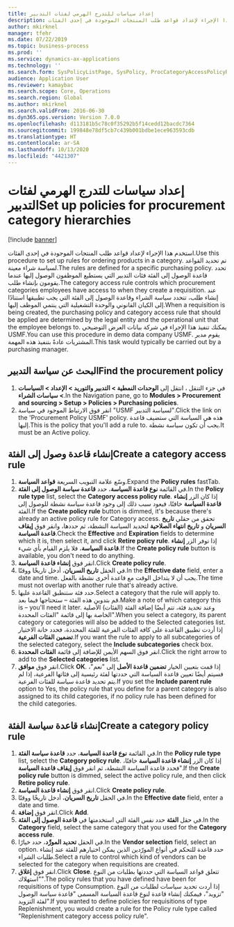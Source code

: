 ```yaml
---
title: إعداد سياسات للتدرج الهرمي لفئات التدبير
description: استخدم هذا الإجراء لإعداد قواعد طلب المنتجات الموجودة في إحدى الفئات.
author: mkirknel
manager: tfehr
ms.date: 07/22/2019
ms.topic: business-process
ms.prod: ''
ms.service: dynamics-ax-applications
ms.technology: ''
ms.search.form: SysPolicyListPage, SysPolicy, ProcCategoryAccessPolicyRule, ProcCategoryPolicyRule, EcoResCategorySingleLookup
audience: Application User
ms.reviewer: kamaybac
ms.search.scope: Core, Operations
ms.search.region: Global
ms.author: mkirknel
ms.search.validFrom: 2016-06-30
ms.dyn365.ops.version: Version 7.0.0
ms.openlocfilehash: d113181b5c78c0f35292b5f14cedd12bacdc7364
ms.sourcegitcommit: 199848e78df5cb7c439b001bdbe1ece963593cdb
ms.translationtype: HT
ms.contentlocale: ar-SA
ms.lasthandoff: 10/13/2020
ms.locfileid: "4421307"
---
```

# <a name="set-up-policies-for-procurement-category-hierarchies"></a><span data-ttu-id="3cce0-103">إعداد سياسات للتدرج الهرمي لفئات التدبير</span><span class="sxs-lookup"><span data-stu-id="3cce0-103">Set up policies for procurement category hierarchies</span></span>

[!include [banner](../../includes/banner.md)]

<span data-ttu-id="3cce0-104">استخدم هذا الإجراء لإعداد قواعد طلب المنتجات الموجودة في إحدى الفئات.</span><span class="sxs-lookup"><span data-stu-id="3cce0-104">Use this procedure to set up rules for ordering products in a category.</span></span> <span data-ttu-id="3cce0-105">تم تحديد القواعد لسياسة شراء معينة.</span><span class="sxs-lookup"><span data-stu-id="3cce0-105">The rules are defined for a specific purchasing policy.</span></span> <span data-ttu-id="3cce0-106">تحدد قاعدة الوصول إلى الفئة فئات التدبير التي يستطيع الموظفون الوصول إليها عندما يقومون بإنشاء طلب.</span><span class="sxs-lookup"><span data-stu-id="3cce0-106">The category access rule controls which procurement categories employees have access to when they create a requisition.</span></span> <span data-ttu-id="3cce0-107">عند إنشاء طلب، تتحدد سياسة الشراء وقاعدة الوصول إلى الفئة التي يجب تطبيقها استنادًا إلى الكيان القانوني والوحدة التشغيلية التي ينتمي الموظف إليها.</span><span class="sxs-lookup"><span data-stu-id="3cce0-107">When a requisition is being created, the purchasing policy and category access rule that should be applied are determined by the legal entity and the operational unit that the employee belongs to.</span></span> <span data-ttu-id="3cce0-108">يمكنك تنفيذ هذا الإجراء في شركة بيانات العرض التوضيحي USMF.</span><span class="sxs-lookup"><span data-stu-id="3cce0-108">You can use this procedure in demo data company USMF.</span></span> <span data-ttu-id="3cce0-109">يقوم مدير المشتريات عادةً بتنفيذ هذه المهمة.</span><span class="sxs-lookup"><span data-stu-id="3cce0-109">This task would typically be carried out by a purchasing manager.</span></span>


## <a name="find-the-procurement-policy"></a><span data-ttu-id="3cce0-110">البحث عن سياسة التدبير</span><span class="sxs-lookup"><span data-stu-id="3cce0-110">Find the procurement policy</span></span>
1. <span data-ttu-id="3cce0-111">في جزء التنقل ، انتقل إلى **الوحدات النمطية > التدبير والتوريد‬ > الإعداد > السياسات > سياسات الشراء**.</span><span class="sxs-lookup"><span data-stu-id="3cce0-111">In the Navigation pane, go to **Modules > Procurement and sourcing > Setup > Policies > Purchasing policies**.</span></span>
2. <span data-ttu-id="3cce0-112">انقر فوق الارتباط الموجود في سياسة "USMF لسياسة التدبير".</span><span class="sxs-lookup"><span data-stu-id="3cce0-112">Click the link on the 'Procurement Policy USMF' policy.</span></span> <span data-ttu-id="3cce0-113">هذه هي السياسة التي ستضيف قاعدة إليها.</span><span class="sxs-lookup"><span data-stu-id="3cce0-113">This is the policy that you'll add a rule to.</span></span> <span data-ttu-id="3cce0-114">يجب أن تكون سياسة نشطة.</span><span class="sxs-lookup"><span data-stu-id="3cce0-114">It must be an Active policy.</span></span>  

## <a name="create-a-category-access-rule"></a><span data-ttu-id="3cce0-115">إنشاء قاعدة وصول إلى الفئة</span><span class="sxs-lookup"><span data-stu-id="3cce0-115">Create a category access rule</span></span>
1. <span data-ttu-id="3cce0-116">وسّع علامة التبويب السريعة **قواعد السياسة**.</span><span class="sxs-lookup"><span data-stu-id="3cce0-116">Expand the **Policy rules** fastTab.</span></span>
2. <span data-ttu-id="3cce0-117">في القائمة **نوع قاعدة السياسة**، حدد **قاعدة سياسة الوصول إلى الفئة‬**.</span><span class="sxs-lookup"><span data-stu-id="3cce0-117">In the **Policy rule type** list, select the **Category access policy rule**.</span></span> <span data-ttu-id="3cce0-118">إذا كان الزر **إنشاء قاعدة السياسة** خافتًا، فيعود سبب ذلك إلى وجود قاعدة سياسة نشطة للوصول إلى الفئة.</span><span class="sxs-lookup"><span data-stu-id="3cce0-118">If the **Create policy rule** button is dimmed, it's because there's already an active policy rule for Category access.</span></span> <span data-ttu-id="3cce0-119">تحقق من حقلي **تاريخ السريان** و **تاريخ انتهاء الصلاحية** لتحديد السياسة النشطة، ثم حددها، وانقر فوق **إيقاف قاعدة السياسة‬**.</span><span class="sxs-lookup"><span data-stu-id="3cce0-119">Check the **Effective** and **Expiration** fields to determine which it is, then select it, and click **Retire policy rule**.</span></span> <span data-ttu-id="3cce0-120">إذا توفر الزر **إنشاء قاعدة السياسة**، فلا يلزم القيام بأي شيء.</span><span class="sxs-lookup"><span data-stu-id="3cce0-120">If the **Create policy rule** button is available, you don't need to do anything.</span></span>  
3. <span data-ttu-id="3cce0-121">انقر فوق **إنشاء قاعدة السياسة**.</span><span class="sxs-lookup"><span data-stu-id="3cce0-121">Click **Create policy rule**.</span></span>
4. <span data-ttu-id="3cce0-122">في الحقل **تاريخ السريان**، أدخل تاريخًا ووقتًا.</span><span class="sxs-lookup"><span data-stu-id="3cce0-122">In the **Effective date** field, enter a date and time.</span></span> <span data-ttu-id="3cce0-123">يجب أن لا يتداخل الوقت مع قاعدة أخرى نشطة بالفعل.</span><span class="sxs-lookup"><span data-stu-id="3cce0-123">The time must not overlap with another rule that's already active.</span></span>  
5. <span data-ttu-id="3cce0-124">حدد فئة ستنطبق القاعدة عليها.</span><span class="sxs-lookup"><span data-stu-id="3cce0-124">Select a category that the rule will apply to.</span></span> <span data-ttu-id="3cce0-125">قم بتدوين هذه الفئة – ستحتاجها فيما بعد.</span><span class="sxs-lookup"><span data-stu-id="3cce0-125">Make a note of which category this is – you'll need it later.</span></span> <span data-ttu-id="3cce0-126">وعند تحديد فئة، تتم أيضًا إضافة الفئة (الفئات) الأصلية الخاصة بها إلى قائمة "الفئات المحددة".</span><span class="sxs-lookup"><span data-stu-id="3cce0-126">When you select a category, its parent category or categories will also be added to the Selected categories list.</span></span> <span data-ttu-id="3cce0-127">إذا أردت تطبيق القاعدة على كافة الفئات الفرعية للفئة المحددة، فحدد خانة الاختيار **تضمين الفئات الفرعية**.</span><span class="sxs-lookup"><span data-stu-id="3cce0-127">If you want the rule to apply to all subcategories of the selected category, select the **Include subcategories** check box.</span></span>
6. <span data-ttu-id="3cce0-128">انقر فوق السهم الأيمن للإضافة إلى قائمة **الفئات المحددة**.</span><span class="sxs-lookup"><span data-stu-id="3cce0-128">Click the right arrow to add to the **Selected categories** list.</span></span>  
4. <span data-ttu-id="3cce0-129">انقر فوق **موافق**.</span><span class="sxs-lookup"><span data-stu-id="3cce0-129">Click **OK**.</span></span> <span data-ttu-id="3cce0-130">إذا قمت بتعيين الخيار **تضمين قاعدة الأصل** إلى "نعم"، فسيتم أيضًا تعيين قاعدة السياسة التي حددتها لفئة رئيسية إلى فئاتها الفرعية، إذا لم يتم تحديد قاعدة سياسة للفئات الفرعية.</span><span class="sxs-lookup"><span data-stu-id="3cce0-130">If you set the **Include parent rule** option to Yes, the policy rule that you define for a parent category is also assigned to its child categories, if no policy rule has been defined for the child categories.</span></span>

## <a name="create-a-category-policy-rule"></a><span data-ttu-id="3cce0-131">إنشاء قاعدة سياسة الفئة</span><span class="sxs-lookup"><span data-stu-id="3cce0-131">Create a category policy rule</span></span>
1. <span data-ttu-id="3cce0-132">في القائمة **نوع قاعدة السياسة**، حدد **قاعدة سياسة الفئة‬**.</span><span class="sxs-lookup"><span data-stu-id="3cce0-132">In the **Policy rule type** list, select the **Category policy rule**.</span></span> <span data-ttu-id="3cce0-133">إذا كان الزر **إنشاء قاعدة السياسة‬** خافتًا، فحدد قاعدة السياسة النشطة، ثم انقر فوق **إيقاف قاعدة السياسة**".</span><span class="sxs-lookup"><span data-stu-id="3cce0-133">If the **Create policy rule** button is dimmed, select the active policy rule, and then click **Retire policy rule**.</span></span>  
2. <span data-ttu-id="3cce0-134">انقر فوق **إنشاء قاعدة السياسة**.</span><span class="sxs-lookup"><span data-stu-id="3cce0-134">Click **Create policy rule**.</span></span>
3. <span data-ttu-id="3cce0-135">في الحقل **تاريخ السريان**، أدخل تاريخًا ووقتًا.</span><span class="sxs-lookup"><span data-stu-id="3cce0-135">In the **Effective date** field, enter a date and time.</span></span>
4. <span data-ttu-id="3cce0-136">انقر فوق **إضافة**.</span><span class="sxs-lookup"><span data-stu-id="3cce0-136">Click **Add**.</span></span>
5. <span data-ttu-id="3cce0-137">في حقل **الفئة** حدد نفس الفئة التي استخدمتها في **قاعدة الوصول إلى الفئة**.</span><span class="sxs-lookup"><span data-stu-id="3cce0-137">In the **Category** field, select the same category that you used for the **Category access rule**.</span></span>
6. <span data-ttu-id="3cce0-138">في الحقل **تحديد المورِّد**، حدد خيارًا.</span><span class="sxs-lookup"><span data-stu-id="3cce0-138">In the **Vendor selection** field, select an option.</span></span> <span data-ttu-id="3cce0-139">حدد قاعدة للتحكم في أنواع المورّدين الذين يمكن اختيارهم للفئة عند إنشاء طلبات الشراء.</span><span class="sxs-lookup"><span data-stu-id="3cce0-139">Select a rule to control which kind of vendors can be selected for the category when requisitions are created.</span></span>  
7. <span data-ttu-id="3cce0-140">انقر فوق **إغلاق**.</span><span class="sxs-lookup"><span data-stu-id="3cce0-140">Click **Close**.</span></span> <span data-ttu-id="3cce0-141">تتعلق قواعد السياسة التي حددتها بطلبات من النوع "استهلاك".</span><span class="sxs-lookup"><span data-stu-id="3cce0-141">The policy rules that you have defined have been for requisitions of type Consumption.</span></span> <span data-ttu-id="3cce0-142">إذا أردت تحديد سياسات لطلبات من النوع "تزويد"، فيمكنك إنشاء قاعدة لنوع قاعدة السياسة المسمى "قاعدة سياسة الوصول لفئة التزويد‬".</span><span class="sxs-lookup"><span data-stu-id="3cce0-142">If you wanted to define policies for requisitions of type Replenishment, you would create a rule for the Policy rule type called "Replenishment category access policy rule".</span></span>  

